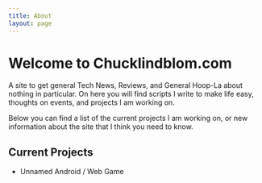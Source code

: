 ```yaml
---
title: About
layout: page
---
```


# Welcome to Chucklindblom.com

A site to get general Tech News, Reviews, and General Hoop-La about nothing in particular. On here you will find scripts I write to make life easy, thoughts on events, and projects I am working on.

Below you can find a list of the current projects I am working on, or new information about the site that I think you need to know.

## Current Projects 
- Unnamed Android / Web Game
